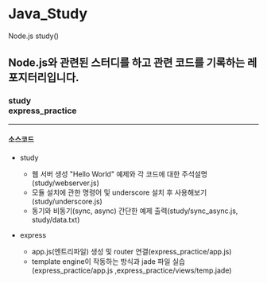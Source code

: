 # Java_Study

Node.js study()
<br>

## Node.js와 관련된 스터디를 하고 관련 코드를 기록하는 레포지터리입니다.

### study<br>express_practice

---

#### 소스코드

- study

  - 웹 서버 생성 "Hello World" 예제와 각 코드에 대한 주석설명(study/webserver.js)
  - 모듈 설치에 관한 명령어 및 underscore 설치 후 사용해보기(study/underscore.js)
  - 동기와 비동기(sync, async) 간단한 예제 출력(study/sync_async.js, study/data.txt)

- express
  - app.js(엔트리파일) 생성 및 router 연결(express_practice/app.js)
  - template engine이 작동하는 방식과 jade 파일 실습(express_practice/app.js ,express_practice/views/temp.jade)
